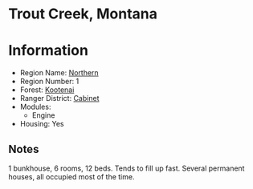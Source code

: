 
Trout Creek, Montana
====================
  
# Information  
* Region Name: [Northern]()  
* Region Number: 1  
* Forest: [Kootenai](http://www.fs.usda.gov/kootenai)  
* Ranger District: [Cabinet]()  
* Modules:  
  - Engine  
* Housing: Yes  
  
## Notes

1 bunkhouse, 6 rooms, 12 beds.  Tends to fill up fast.  Several permanent houses, all occupied most of the time.  